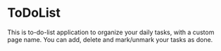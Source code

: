 # ToDoList
This is to-do-list application to organize your daily tasks, with a custom page name. You can add, delete and mark/unmark your tasks as done.
